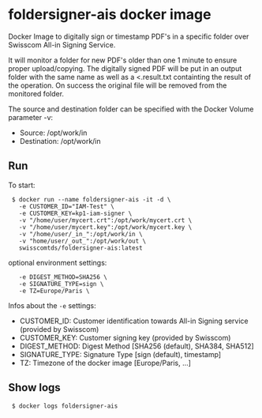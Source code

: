 foldersigner-ais docker image
================================

Docker Image to digitally sign or timestamp PDF's in a specific folder over Swisscom All-in Signing Service.

It will monitor a folder for new PDF's older than one 1 minute to ensure proper upload/copying. The digitally signed PDF will be put in an output folder with the same name as well as a <<file>.result.txt containting the result of the operation. On success the original file will be removed from the monitored folder.

The source and destination folder can be specified with the Docker Volume parameter -v:

* Source: /opt/work/in
* Destination: /opt/work/in


## Run

To start: 
```
 $ docker run --name foldersigner-ais -it -d \
   -e CUSTOMER_ID="IAM-Test" \
   -e CUSTOMER_KEY=kp1-iam-signer \
   -v "/home/user/mycert.crt":/opt/work/mycert.crt \
   -v "/home/user/mycert.key":/opt/work/mycert.key \
   -v "/home/user/_in_":/opt/work/in \
   -v "home/user/_out_":/opt/work/out \
   swisscomtds/foldersigner-ais:latest
```
optional environment settings:
```
   -e DIGEST_METHOD=SHA256 \
   -e SIGNATURE_TYPE=sign \
   -e TZ=Europe/Paris \
```

Infos about the `-e` settings:

* CUSTOMER_ID: Customer identification towards All-in Signing service (provided by Swisscom)
* CUSTOMER_KEY: Customer signing key (provided by Swisscom)
* DIGEST_METHOD: Digest Method [SHA256 (default), SHA384, SHA512]
* SIGNATURE_TYPE: Signature Type [sign (default), timestamp]
* TZ: Timezone of the docker image [Europe/Paris, ...]


## Show logs
```
 $ docker logs foldersigner-ais
```

